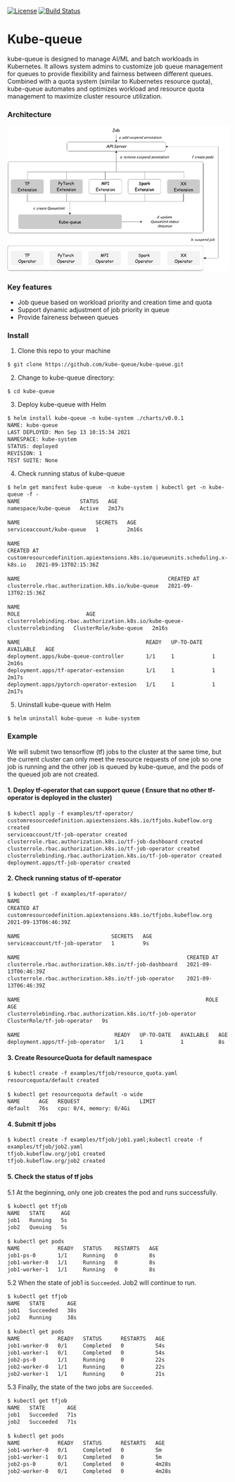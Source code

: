 [![License](https://img.shields.io/badge/License-Apache%202.0-blue.svg)](https://opensource.org/licenses/Apache-2.0)
[![Build Status](https://app.travis-ci.com/kube-queue/kube-queue.svg?token=CNioeKg6kJ72Zcc3ZpeQ&branch=main)](https://app.travis-ci.com/kube-queue/kube-queue)

# Kube-queue
kube-queue is designed to manage AI/ML and batch workloads in Kubernetes. It allows system admins to customize job queue management for queues to provide flexibility and fairness between different queues. Combined with a quota system (similar to Kubernetes resource quota), kube-queue automates and optimizes workload and resource quota management to maximize cluster resource utilization.

### Architecture
![arch](./doc/img/architecture-updated.jpg)

### Key features
- Job queue based on workload priority and creation time and quota
- Support dynamic adjustment of job priority in queue
- Provide faireness between queues


### Install
1. Clone this repo to your machine
```shell
$ git clone https://github.com/kube-queue/kube-queue.git
```

2. Change to kube-queue directory:
```shell
$ cd kube-queue
```

3. Deploy kube-queue with Helm
```shell
$ helm install kube-queue -n kube-system ./charts/v0.0.1
NAME: kube-queue
LAST DEPLOYED: Mon Sep 13 10:15:34 2021
NAMESPACE: kube-system
STATUS: deployed
REVISION: 1
TEST SUITE: None
```

4. Check running status of kube-queue
```shell
$ helm get manifest kube-queue  -n kube-system | kubectl get -n kube-queue -f -
NAME                   STATUS   AGE
namespace/kube-queue   Active   2m17s

NAME                        SECRETS   AGE
serviceaccount/kube-queue   1         2m16s

NAME                                                                           CREATED AT
customresourcedefinition.apiextensions.k8s.io/queueunits.scheduling.x-k8s.io   2021-09-13T02:15:36Z

NAME                                               CREATED AT
clusterrole.rbac.authorization.k8s.io/kube-queue   2021-09-13T02:15:36Z

NAME                                                                         ROLE                     AGE
clusterrolebinding.rbac.authorization.k8s.io/kube-queue-clusterrolebinding   ClusterRole/kube-queue   2m16s

NAME                                        READY   UP-TO-DATE   AVAILABLE   AGE
deployment.apps/kube-queue-controller       1/1     1            1           2m16s
deployment.apps/tf-operator-extension       1/1     1            1           2m17s
deployment.apps/pytorch-operator-extesion   1/1     1            1           2m17s
```

5. Uninstall kube-queue with Helm
```shell
$ helm uninstall kube-queue -n kube-system
```

### Example

We will submit two tensorflow (tf) jobs to the cluster at the same time, but the current cluster can only meet the resource requests of one job so one job is running and the other job is queued by kube-queue, and the pods of the queued job are not created.

#### 1. Deploy tf-operator that can support queue ( Ensure that no other tf-operator is deployed in the cluster)
```shell
$ kubectl apply -f examples/tf-operator/
customresourcedefinition.apiextensions.k8s.io/tfjobs.kubeflow.org created
serviceaccount/tf-job-operator created
clusterrole.rbac.authorization.k8s.io/tf-job-dashboard created
clusterrole.rbac.authorization.k8s.io/tf-job-operator created
clusterrolebinding.rbac.authorization.k8s.io/tf-job-operator created
deployment.apps/tf-job-operator created
```

#### 2. Check running status of tf-operator
```shell
$ kubectl get -f examples/tf-operator/
NAME                                                                CREATED AT
customresourcedefinition.apiextensions.k8s.io/tfjobs.kubeflow.org   2021-09-13T06:46:39Z

NAME                             SECRETS   AGE
serviceaccount/tf-job-operator   1         9s

NAME                                                     CREATED AT
clusterrole.rbac.authorization.k8s.io/tf-job-dashboard   2021-09-13T06:46:39Z
clusterrole.rbac.authorization.k8s.io/tf-job-operator    2021-09-13T06:46:39Z

NAME                                                           ROLE                          AGE
clusterrolebinding.rbac.authorization.k8s.io/tf-job-operator   ClusterRole/tf-job-operator   9s

NAME                              READY   UP-TO-DATE   AVAILABLE   AGE
deployment.apps/tf-job-operator   1/1     1            1           8s
```

#### 3. Create ResourceQuota for default namespace
```shell
$ kubectl create -f examples/tfjob/resource_quota.yaml
resourcequota/default created

$ kubectl get resourcequota default -o wide
NAME      AGE   REQUEST                   LIMIT
default   76s   cpu: 0/4, memory: 0/4Gi
```

#### 4. Submit tf jobs
```shell
$ kubectl create -f examples/tfjob/job1.yaml;kubectl create -f examples/tfjob/job2.yaml
tfjob.kubeflow.org/job1 created
tfjob.kubeflow.org/job2 created
```

#### 5. Check the status of tf jobs
5.1 At the beginning, only one job creates the pod and runs successfully.
```shell
$ kubectl get tfjob
NAME   STATE     AGE
job1   Running   5s
job2   Queuing   5s

$ kubectl get pods
NAME            READY   STATUS    RESTARTS   AGE
job1-ps-0       1/1     Running   0          8s
job1-worker-0   1/1     Running   0          8s
job1-worker-1   1/1     Running   0          8s
```
5.2 When the state of job1 is `Succeeded`. Job2 will continue to run.
```shell
$ kubectl get tfjob
NAME   STATE       AGE
job1   Succeeded   38s
job2   Running     38s

$ kubectl get pods
NAME            READY   STATUS      RESTARTS   AGE
job1-worker-0   0/1     Completed   0          54s
job1-worker-1   0/1     Completed   0          54s
job2-ps-0       1/1     Running     0          22s
job2-worker-0   1/1     Running     0          22s
job2-worker-1   1/1     Running     0          21s
```

5.3 Finally, the state of the two jobs are `Succeeded`.
```shell
$ kubectl get tfjob
NAME   STATE       AGE
job1   Succeeded   71s
job2   Succeeded   71s

$ kubectl get pods
NAME            READY   STATUS      RESTARTS   AGE
job1-worker-0   0/1     Completed   0          5m
job1-worker-1   0/1     Completed   0          5m
job2-ps-0       0/1     Completed   0          4m28s
job2-worker-0   0/1     Completed   0          4m28s
```
